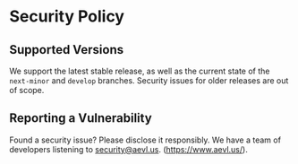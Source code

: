 # Security Policy

## Supported Versions

We support the latest stable release, as well as the current state of the `next-minor` and `develop` branches. Security issues for older releases are out of scope.

## Reporting a Vulnerability

Found a security issue? Please disclose it responsibly. We have a team of developers listening to [security@aevl.us](mailto:security@aevl.us). (https://www.aevl.us/).


